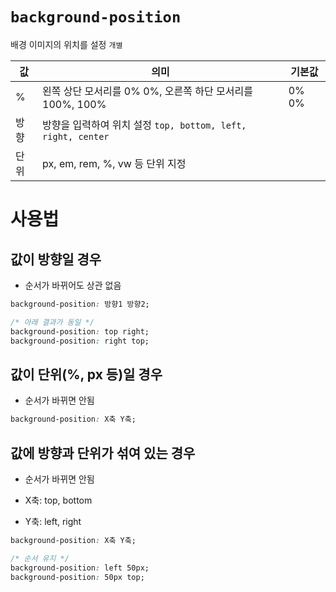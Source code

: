 # `background-position`

배경 이미지의 위치를 설정 <kbd>`개별`</kbd>

| 값   | 의미                                                         | 기본값 |
| ---- | ------------------------------------------------------------ | ------ |
| %    | 왼쪽 상단 모서리를 0% 0%, 오른쪽 하단 모서리를 100%, 100%    | 0% 0%  |
| 방향 | 방향을 입력하여 위치 설정 `top, bottom, left, right, center` |        |
| 단위 | px, em, rem, %, vw 등 단위 지정                              |        |

# 사용법

## 값이 방향일 경우

- 순서가 바뀌어도 상관 없음

```css
background-position: 방향1 방향2;

/* 아래 결과가 동일 */
background-position: top right;
background-position: right top;
```

## 값이 단위(%, px 등)일 경우

- 순서가 바뀌면 안됨

```css
background-position: X축 Y축;
```

## 값에 방향과 단위가 섞여 있는 경우

- 순서가 바뀌면 안됨

- X축: top, bottom
- Y축: left, right

```css
background-position: X축 Y축;

/* 순서 유지 */
background-position: left 50px;
background-position: 50px top;
```
